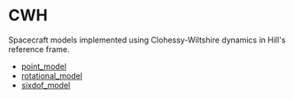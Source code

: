 # CWH

Spacecraft models implemented using Clohessy-Wiltshire dynamics
in Hill's reference frame.

- [point_model]()
- [rotational_model]()
- [sixdof_model]()
